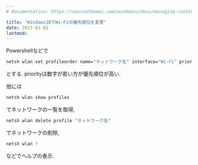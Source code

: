```yaml
---
# Documentation: https://sourcethemes.com/academic/docs/managing-content/

title: "Windows10でWi-Fiの優先順位を変更"
date: 2017-01-01
lastmod: 
---
```



 
Powershellなどで

```bash
netsh wlan set profileorder name="ネットワーク名" interface="Wi-Fi" priority=数字
```

とする. priorityは数字が若い方が優先順位が高い. 
<!--more-->
他には

```bash
netsh wlan show profiles
```

でネットワークの一覧を取得,

```bash
netsh wlan delete profile "ネットワーク名"
```

でネットワークの削除,

```bash
netsh wlan ?
```

などでヘルプの表示.